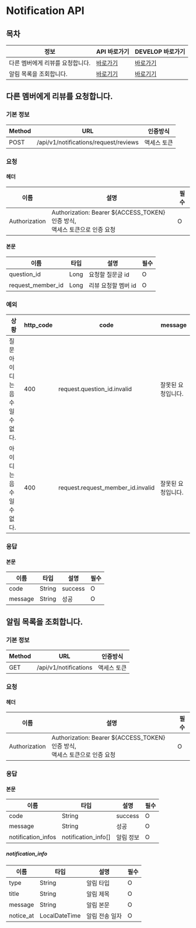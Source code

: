 # Notification API

## 목차

| 정보                 | API 바로가기                   | DEVELOP 바로가기                           |
|--------------------|----------------------------|----------------------------------------|
| 다른 멤버에게 리뷰를 요청합니다. | [바로가기](#다른-멤버에게-리뷰를-요청합니다) | [바로가기](./DEVELOP.md#다른-멤버에게-리뷰를-요청합니다) |
| 알림 목록을 조회합니다.      | [바로기기](#알림-목록을-조회합니다)      | [바로기기](./DEVELOP.md#알림-목록을-조회합니다)      |

## 다른 멤버에게 리뷰를 요청합니다.

### 기본 정보

| Method | URL                                   | 인증방식   |
|--------|---------------------------------------|--------|
| POST   | /api/v1/notifications/request/reviews | 액세스 토큰 |

### 요청

#### 헤더

| 이름            | 설명                                                               | 필수 |
|---------------|------------------------------------------------------------------|----|
| Authorization | Authorization: Bearer ${ACCESS_TOKEN} 인증 방식, <br> 액세스 토큰으로 인증 요청 | O  |

#### 본문

| 이름                | 타입   | 설명           | 필수 |
|-------------------|------|--------------|----|
| question_id       | Long | 요청할 질문글 id   | O  |
| request_member_id | Long | 리뷰 요청할 멤버 id | O  |

### 예외

| 상황                | http_code | code                              | message    |
|-------------------|-----------|-----------------------------------|------------|
| 질문 아이디는 음수일 수 없다. | 400       | request.question_id.invalid       | 잘못된 요청입니다. |
| 아이디는 음수일 수 없다.    | 400       | request.request_member_id.invalid | 잘못된 요청입니다. |

### 응답

#### 본문

| 이름      | 타입     | 설명      | 필수 |
|---------|--------|---------|----|
| code    | String | success | O  |
| message | String | 성공      | O  |

## 알림 목록을 조회합니다.

### 기본 정보

| Method | URL                   | 인증방식   |
|--------|-----------------------|--------|
| GET    | /api/v1/notifications | 액세스 토큰 |

### 요청

#### 헤더

| 이름            | 설명                                                               | 필수 |
|---------------|------------------------------------------------------------------|----|
| Authorization | Authorization: Bearer ${ACCESS_TOKEN} 인증 방식, <br> 액세스 토큰으로 인증 요청 | O  |

### 응답

#### 본문

| 이름                 | 타입                  | 설명      | 필수 |
|--------------------|---------------------|---------|----|
| code               | String              | success | O  |
| message            | String              | 성공      | O  |
| notification_infos | notification_info[] | 알림 정보   | O  |

##### notification_info

| 이름        | 타입            | 설명       | 필수 |
|-----------|---------------|----------|----|
| type      | String        | 알림 타입    | O  |
| title     | String        | 알림 제목    | O  |
| message   | String        | 알림 본문    | O  |
| notice_at | LocalDateTime | 알림 전송 일자 | O  |
